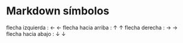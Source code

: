 # Markdown símbolos

flecha izquierda : ← &#8592;
flecha hacia arriba : ↑ &#8593;
flecha derecha : → &#8594;
flecha hacia abajo : ↓ &#8595;